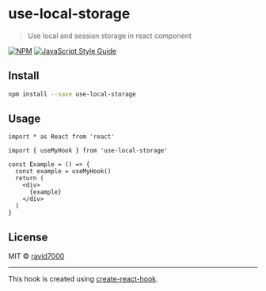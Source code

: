 # use-local-storage

> Use local and session storage in react component

[![NPM](https://img.shields.io/npm/v/use-local-storage.svg)](https://www.npmjs.com/package/use-local-storage) [![JavaScript Style Guide](https://img.shields.io/badge/code_style-standard-brightgreen.svg)](https://standardjs.com)

## Install

```bash
npm install --save use-local-storage
```

## Usage

```tsx
import * as React from 'react'

import { useMyHook } from 'use-local-storage'

const Example = () => {
  const example = useMyHook()
  return (
    <div>
      {example}
    </div>
  )
}
```

## License

MIT © [ravid7000](https://github.com/ravid7000)

---

This hook is created using [create-react-hook](https://github.com/hermanya/create-react-hook).
